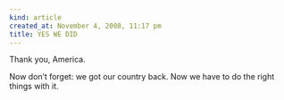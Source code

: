 ```yaml
---
kind: article
created_at: November 4, 2008, 11:17 pm
title: YES WE DID
---
```


<div><p>Thank you, America.</p>
<p>Now don&#8217;t forget: we got our country back. Now we have to do the right things with it.</p></div>